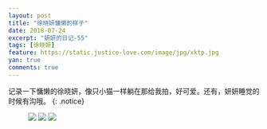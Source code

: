 ```yaml
---
layout: post
title: "徐晓妍慵懒的样子"
date: 2018-07-24
excerpt: "妍妍的日记-55"
tags: [徐晓妍]
feature: https://static.justice-love.com/image/jpg/xktp.jpg
yan: true
comments: true
---
```

记录一下慵懒的徐晓妍，像只小猫一样躺在那给我拍，好可爱。还有，妍妍睡觉的时候有沟哦。
{: .notice}
<figure>
    <img src="{{ site.staticUrl }}/yanyan/image/yonglan1.jpg?imageMogr2/auto-orient" />
    <img src="{{ site.staticUrl }}/yanyan/image/yonglan2.jpg?imageMogr2/auto-orient" />
    <img src="{{ site.staticUrl }}/yanyan/image/yonglan3.jpg?imageMogr2/auto-orient" />
</figure>

